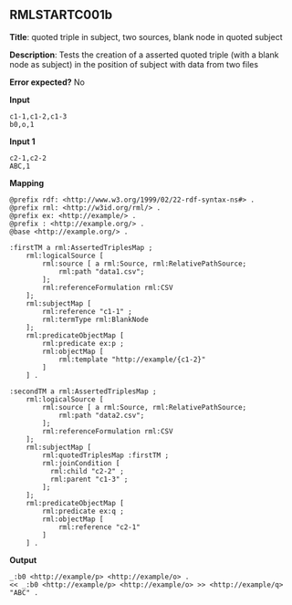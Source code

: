 ## RMLSTARTC001b

**Title**: quoted triple in subject, two sources, blank node in quoted subject

**Description**: Tests the creation of a asserted quoted triple (with a blank node as subject) in the position of subject with data from two files

**Error expected?** No

**Input**
```
c1-1,c1-2,c1-3
b0,o,1

```

**Input 1**
```
c2-1,c2-2
ABC,1

```

**Mapping**
```
@prefix rdf: <http://www.w3.org/1999/02/22-rdf-syntax-ns#> .
@prefix rml: <http://w3id.org/rml/> .
@prefix ex: <http://example/> .
@prefix : <http://example.org/> .
@base <http://example.org/> .

:firstTM a rml:AssertedTriplesMap ;
    rml:logicalSource [
        rml:source [ a rml:Source, rml:RelativePathSource;
            rml:path "data1.csv";
        ];
        rml:referenceFormulation rml:CSV
    ];
    rml:subjectMap [
        rml:reference "c1-1" ;
        rml:termType rml:BlankNode
    ];
    rml:predicateObjectMap [
        rml:predicate ex:p ;
        rml:objectMap [
            rml:template "http://example/{c1-2}"
        ]
    ] .

:secondTM a rml:AssertedTriplesMap ;
    rml:logicalSource [
        rml:source [ a rml:Source, rml:RelativePathSource;
            rml:path "data2.csv";
        ];
        rml:referenceFormulation rml:CSV
    ];
    rml:subjectMap [
        rml:quotedTriplesMap :firstTM ;
        rml:joinCondition [
          rml:child "c2-2" ;
          rml:parent "c1-3" ;
        ];
    ];
    rml:predicateObjectMap [
        rml:predicate ex:q ;
        rml:objectMap [
            rml:reference "c2-1"
        ]
    ] .

```

**Output**
```
_:b0 <http://example/p> <http://example/o> .
<< _:b0 <http://example/p> <http://example/o> >> <http://example/q> "ABC" .

```

